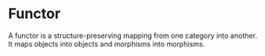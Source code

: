 # Functor

A functor is a structure-preserving mapping from one category into another. It maps objects into objects and morphisms into morphisms.
